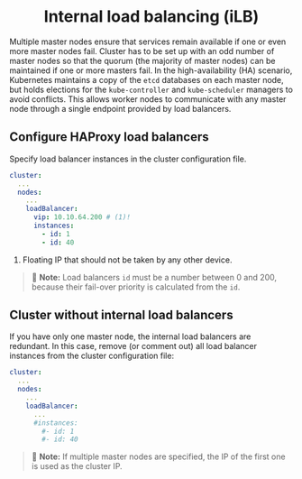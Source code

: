 <h1 align="center">Internal load balancing (iLB)</h1>

Multiple master nodes ensure that services remain available if one or even more master nodes fail. 
Cluster has to be set up with an odd number of master nodes so that the quorum (the majority of master nodes) can be maintained if one or more masters fail.
In the high-availability (HA) scenario, Kubernetes maintains a copy of the `etcd` databases on each master node, but holds elections for the `kube-controller` and `kube-scheduler` managers to avoid conflicts.
This allows worker nodes to communicate with any master node through a single endpoint provided by load balancers.


## Configure HAProxy load balancers

Specify load balancer instances in the cluster configuration file.
```yaml
cluster:
  ...
  nodes:
    ...
    loadBalancer:
      vip: 10.10.64.200 # (1)!
      instances:
        - id: 1
        - id: 40
```
1. Floating IP that should not be taken by any other device.

> :scroll: **Note:** Load balancers `id` must be a number between 0 and 200, because their fail-over priority is calculated from the `id`.

## Cluster without internal load balancers

If you have only one master node, the internal load balancers are redundant.
In this case, remove (or comment out) all load balancer instances from the cluster configuration file:
```yaml
cluster:
  ...
  nodes:
    ...
    loadBalancer:
      ...
      #instances:
        #- id: 1
        #- id: 40
```

> :scroll: **Note:** If multiple master nodes are specified, the IP of the first one is used as the cluster IP.